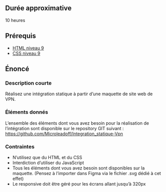 ## Durée approximative

10 heures

## Prérequis

- <a href="https://microlead.fr/echelles/html" title="Prérequis en HTML" target="_blank">HTML niveau 9</a>
- <a href="https://microlead.fr/echelles/css" title="Prérequis en CSS" target="_blank">CSS niveau 9</a>

## Énoncé

### Description courte

Réalisez une intégration statique à partir d’une maquette de site web de VPN.

### Éléments donnés

L’ensemble des éléments dont vous avez besoin pour la réalisation de l’intégration sont disponible sur le repository GIT suivant : <a href="https://github.com/Microleadoff/Integration_statique-Vpn" title="lien vers le dépôt" target="_blank">https://github.com/Microleadoff/Integration_statique-Vpn</a>

### Contraintes

- N’utilisez que du HTML et du CSS
- Interdiction d’utiliser du JavaScript
- Tous les éléments dont vous avez besoin sont disponibles sur la maquette. (Pensez à l’importer dans Figma via le fichier .svg dédié à cet effet)
- Le responsive doit être géré pour les écrans allant jusqu’à 320px
